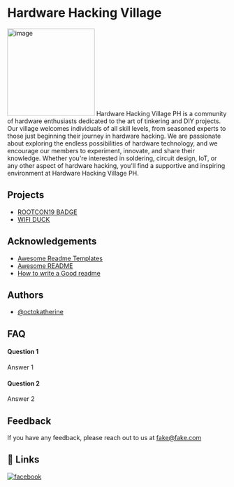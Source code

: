 


# Hardware Hacking Village


<img width="200" height="200" alt="image" src="https://www.rootcon.org/assets/events/rc19/images/villages/hhv.png" />
Hardware Hacking Village PH is a community of hardware enthusiasts dedicated to the art of tinkering and DIY projects. Our village welcomes individuals of all skill levels, from seasoned experts to those just beginning their journey in hardware hacking. We are passionate about exploring the endless possibilities of hardware technology, and we encourage our members to experiment, innovate, and share their knowledge. Whether you're interested in soldering, circuit design, IoT, or any other aspect of hardware hacking, you'll find a supportive and inspiring environment at Hardware Hacking Village PH.





## Projects

- [ROOTCON19 BADGE](https://github.com/HHV-Philippines/Hardware-Hacking-Village-Philippines/tree/main/RC19%20BADGE)
- [WIFI DUCK](https://github.com/HHV-Philippines/Hardware-Hacking-Village-Philippines/tree/main/WIFI%20DUCK)


## Acknowledgements

 - [Awesome Readme Templates](https://awesomeopensource.com/project/elangosundar/awesome-README-templates)
 - [Awesome README](https://github.com/matiassingers/awesome-readme)
 - [How to write a Good readme](https://bulldogjob.com/news/449-how-to-write-a-good-readme-for-your-github-project)


## Authors

- [@octokatherine](https://www.github.com/octokatherine)


## FAQ

#### Question 1

Answer 1

#### Question 2

Answer 2

## Feedback

If you have any feedback, please reach out to us at fake@fake.com

## 🔗 Links

[![facebook](https://img.shields.io/badge/facebook-0A66C2?style=for-the-badge&logo=linkedin&logoColor=white)](https://www.facebook.com/HardwareHackingVillagePH)

